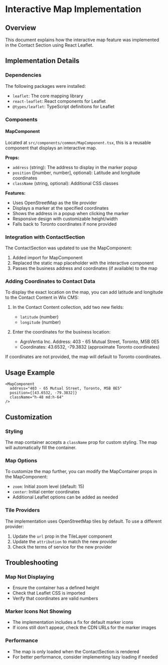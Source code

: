 # Interactive Map Implementation

## Overview

This document explains how the interactive map feature was implemented in the Contact Section using React Leaflet.

## Implementation Details

### Dependencies

The following packages were installed:

- `leaflet`: The core mapping library
- `react-leaflet`: React components for Leaflet
- `@types/leaflet`: TypeScript definitions for Leaflet

### Components

#### MapComponent

Located at `src/components/common/MapComponent.tsx`, this is a reusable component that displays an interactive map.

**Props:**

- `address` (string): The address to display in the marker popup
- `position` ([number, number], optional): Latitude and longitude coordinates
- `className` (string, optional): Additional CSS classes

**Features:**

- Uses OpenStreetMap as the tile provider
- Displays a marker at the specified coordinates
- Shows the address in a popup when clicking the marker
- Responsive design with customizable height/width
- Falls back to Toronto coordinates if none provided

### Integration with ContactSection

The ContactSection was updated to use the MapComponent:

1. Added import for MapComponent
2. Replaced the static map placeholder with the interactive component
3. Passes the business address and coordinates (if available) to the map

### Adding Coordinates to Contact Data

To display the exact location on the map, you can add latitude and longitude to the Contact Content in Wix CMS:

1. In the Contact Content collection, add two new fields:
   - `latitude` (number)
   - `longitude` (number)

2. Enter the coordinates for the business location:
   - AgroVentia Inc. Address: 403 - 65 Mutual Street, Toronto, M5B 0E5
   - Coordinates: 43.6532, -79.3832 (approximate Toronto coordinates)

If coordinates are not provided, the map will default to Toronto coordinates.

## Usage Example

```tsx
<MapComponent
  address="403 - 65 Mutual Street, Toronto, M5B 0E5"
  position={[43.6532, -79.3832]}
  className="h-48 md:h-64"
/>
```

## Customization

### Styling

The map container accepts a `className` prop for custom styling. The map will automatically fill the container.

### Map Options

To customize the map further, you can modify the MapContainer props in the MapComponent:

- `zoom`: Initial zoom level (default: 15)
- `center`: Initial center coordinates
- Additional Leaflet options can be added as needed

### Tile Providers

The implementation uses OpenStreetMap tiles by default. To use a different provider:

1. Update the `url` prop in the TileLayer component
2. Update the `attribution` to match the new provider
3. Check the terms of service for the new provider

## Troubleshooting

### Map Not Displaying

- Ensure the container has a defined height
- Check that Leaflet CSS is imported
- Verify that coordinates are valid numbers

### Marker Icons Not Showing

- The implementation includes a fix for default marker icons
- If icons still don't appear, check the CDN URLs for the marker images

### Performance

- The map is only loaded when the ContactSection is rendered
- For better performance, consider implementing lazy loading if needed
